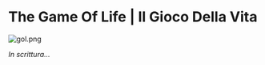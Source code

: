 # The Game Of Life | Il Gioco Della Vita #

![gol.png](https://bitbucket.org/repo/LBxLyz/images/1687255214-gol.png)


*In scrittura...*
